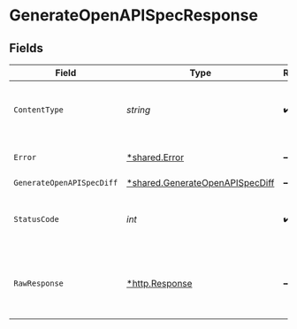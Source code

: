 # GenerateOpenAPISpecResponse


## Fields

| Field                                                                                    | Type                                                                                     | Required                                                                                 | Description                                                                              |
| ---------------------------------------------------------------------------------------- | ---------------------------------------------------------------------------------------- | ---------------------------------------------------------------------------------------- | ---------------------------------------------------------------------------------------- |
| `ContentType`                                                                            | *string*                                                                                 | :heavy_check_mark:                                                                       | HTTP response content type for this operation                                            |
| `Error`                                                                                  | [*shared.Error](../../../pkg/models/shared/error.md)                                     | :heavy_minus_sign:                                                                       | Default error response                                                                   |
| `GenerateOpenAPISpecDiff`                                                                | [*shared.GenerateOpenAPISpecDiff](../../../pkg/models/shared/generateopenapispecdiff.md) | :heavy_minus_sign:                                                                       | OK                                                                                       |
| `StatusCode`                                                                             | *int*                                                                                    | :heavy_check_mark:                                                                       | HTTP response status code for this operation                                             |
| `RawResponse`                                                                            | [*http.Response](https://pkg.go.dev/net/http#Response)                                   | :heavy_minus_sign:                                                                       | Raw HTTP response; suitable for custom response parsing                                  |